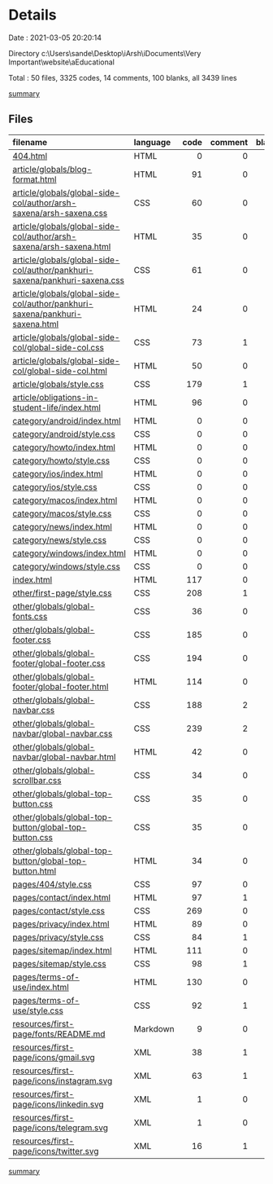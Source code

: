 # Details

Date : 2021-03-05 20:20:14

Directory c:\Users\sande\Desktop\iArsh\iDocuments\Very Important\website\aEducational

Total : 50 files,  3325 codes, 14 comments, 100 blanks, all 3439 lines

[summary](results.md)

## Files
| filename | language | code | comment | blank | total |
| :--- | :--- | ---: | ---: | ---: | ---: |
| [404.html](/404.html) | HTML | 0 | 0 | 1 | 1 |
| [article/globals/blog-format.html](/article/globals/blog-format.html) | HTML | 91 | 0 | 5 | 96 |
| [article/globals/global-side-col/author/arsh-saxena/arsh-saxena.css](/article/globals/global-side-col/author/arsh-saxena/arsh-saxena.css) | CSS | 60 | 0 | 1 | 61 |
| [article/globals/global-side-col/author/arsh-saxena/arsh-saxena.html](/article/globals/global-side-col/author/arsh-saxena/arsh-saxena.html) | HTML | 35 | 0 | 2 | 37 |
| [article/globals/global-side-col/author/pankhuri-saxena/pankhuri-saxena.css](/article/globals/global-side-col/author/pankhuri-saxena/pankhuri-saxena.css) | CSS | 61 | 0 | 1 | 62 |
| [article/globals/global-side-col/author/pankhuri-saxena/pankhuri-saxena.html](/article/globals/global-side-col/author/pankhuri-saxena/pankhuri-saxena.html) | HTML | 24 | 0 | 2 | 26 |
| [article/globals/global-side-col/global-side-col.css](/article/globals/global-side-col/global-side-col.css) | CSS | 73 | 1 | 2 | 76 |
| [article/globals/global-side-col/global-side-col.html](/article/globals/global-side-col/global-side-col.html) | HTML | 50 | 0 | 2 | 52 |
| [article/globals/style.css](/article/globals/style.css) | CSS | 179 | 1 | 1 | 181 |
| [article/obligations-in-student-life/index.html](/article/obligations-in-student-life/index.html) | HTML | 96 | 0 | 5 | 101 |
| [category/android/index.html](/category/android/index.html) | HTML | 0 | 0 | 1 | 1 |
| [category/android/style.css](/category/android/style.css) | CSS | 0 | 0 | 1 | 1 |
| [category/howto/index.html](/category/howto/index.html) | HTML | 0 | 0 | 1 | 1 |
| [category/howto/style.css](/category/howto/style.css) | CSS | 0 | 0 | 1 | 1 |
| [category/ios/index.html](/category/ios/index.html) | HTML | 0 | 0 | 1 | 1 |
| [category/ios/style.css](/category/ios/style.css) | CSS | 0 | 0 | 1 | 1 |
| [category/macos/index.html](/category/macos/index.html) | HTML | 0 | 0 | 1 | 1 |
| [category/macos/style.css](/category/macos/style.css) | CSS | 0 | 0 | 1 | 1 |
| [category/news/index.html](/category/news/index.html) | HTML | 0 | 0 | 1 | 1 |
| [category/news/style.css](/category/news/style.css) | CSS | 0 | 0 | 1 | 1 |
| [category/windows/index.html](/category/windows/index.html) | HTML | 0 | 0 | 1 | 1 |
| [category/windows/style.css](/category/windows/style.css) | CSS | 0 | 0 | 1 | 1 |
| [index.html](/index.html) | HTML | 117 | 0 | 5 | 122 |
| [other/first-page/style.css](/other/first-page/style.css) | CSS | 208 | 1 | 2 | 211 |
| [other/globals/global-fonts.css](/other/globals/global-fonts.css) | CSS | 36 | 0 | 1 | 37 |
| [other/globals/global-footer.css](/other/globals/global-footer.css) | CSS | 185 | 0 | 1 | 186 |
| [other/globals/global-footer/global-footer.css](/other/globals/global-footer/global-footer.css) | CSS | 194 | 0 | 1 | 195 |
| [other/globals/global-footer/global-footer.html](/other/globals/global-footer/global-footer.html) | HTML | 114 | 0 | 7 | 121 |
| [other/globals/global-navbar.css](/other/globals/global-navbar.css) | CSS | 188 | 2 | 4 | 194 |
| [other/globals/global-navbar/global-navbar.css](/other/globals/global-navbar/global-navbar.css) | CSS | 239 | 2 | 4 | 245 |
| [other/globals/global-navbar/global-navbar.html](/other/globals/global-navbar/global-navbar.html) | HTML | 42 | 0 | 3 | 45 |
| [other/globals/global-scrollbar.css](/other/globals/global-scrollbar.css) | CSS | 34 | 0 | 1 | 35 |
| [other/globals/global-top-button.css](/other/globals/global-top-button.css) | CSS | 35 | 0 | 1 | 36 |
| [other/globals/global-top-button/global-top-button.css](/other/globals/global-top-button/global-top-button.css) | CSS | 35 | 0 | 1 | 36 |
| [other/globals/global-top-button/global-top-button.html](/other/globals/global-top-button/global-top-button.html) | HTML | 34 | 0 | 4 | 38 |
| [pages/404/style.css](/pages/404/style.css) | CSS | 97 | 0 | 0 | 97 |
| [pages/contact/index.html](/pages/contact/index.html) | HTML | 97 | 1 | 4 | 102 |
| [pages/contact/style.css](/pages/contact/style.css) | CSS | 269 | 0 | 1 | 270 |
| [pages/privacy/index.html](/pages/privacy/index.html) | HTML | 89 | 0 | 3 | 92 |
| [pages/privacy/style.css](/pages/privacy/style.css) | CSS | 84 | 1 | 1 | 86 |
| [pages/sitemap/index.html](/pages/sitemap/index.html) | HTML | 111 | 0 | 3 | 114 |
| [pages/sitemap/style.css](/pages/sitemap/style.css) | CSS | 98 | 1 | 1 | 100 |
| [pages/terms-of-use/index.html](/pages/terms-of-use/index.html) | HTML | 130 | 0 | 3 | 133 |
| [pages/terms-of-use/style.css](/pages/terms-of-use/style.css) | CSS | 92 | 1 | 2 | 95 |
| [resources/first-page/fonts/README.md](/resources/first-page/fonts/README.md) | Markdown | 9 | 0 | 8 | 17 |
| [resources/first-page/icons/gmail.svg](/resources/first-page/icons/gmail.svg) | XML | 38 | 1 | 1 | 40 |
| [resources/first-page/icons/instagram.svg](/resources/first-page/icons/instagram.svg) | XML | 63 | 1 | 4 | 68 |
| [resources/first-page/icons/linkedin.svg](/resources/first-page/icons/linkedin.svg) | XML | 1 | 0 | 0 | 1 |
| [resources/first-page/icons/telegram.svg](/resources/first-page/icons/telegram.svg) | XML | 1 | 0 | 0 | 1 |
| [resources/first-page/icons/twitter.svg](/resources/first-page/icons/twitter.svg) | XML | 16 | 1 | 0 | 17 |

[summary](results.md)